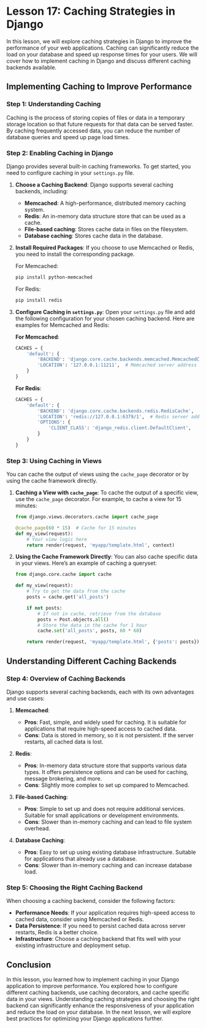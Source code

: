 # Lesson 17: Caching Strategies in Django

In this lesson, we will explore caching strategies in Django to improve the performance of your web applications. Caching can significantly reduce the load on your database and speed up response times for your users. We will cover how to implement caching in Django and discuss different caching backends available.

## Implementing Caching to Improve Performance

### Step 1: Understanding Caching

Caching is the process of storing copies of files or data in a temporary storage location so that future requests for that data can be served faster. By caching frequently accessed data, you can reduce the number of database queries and speed up page load times.

### Step 2: Enabling Caching in Django

Django provides several built-in caching frameworks. To get started, you need to configure caching in your `settings.py` file.

1. **Choose a Caching Backend**: Django supports several caching backends, including:

   - **Memcached**: A high-performance, distributed memory caching system.
   - **Redis**: An in-memory data structure store that can be used as a cache.
   - **File-based caching**: Stores cache data in files on the filesystem.
   - **Database caching**: Stores cache data in the database.

2. **Install Required Packages**: If you choose to use Memcached or Redis, you need to install the corresponding package.

   For Memcached:
   ```bash
   pip install python-memcached
   ```

   For Redis:
   ```bash
   pip install redis
   ```

3. **Configure Caching in `settings.py`**: Open your `settings.py` file and add the following configuration for your chosen caching backend. Here are examples for Memcached and Redis:

   **For Memcached**:
   ```python
   CACHES = {
       'default': {
           'BACKEND': 'django.core.cache.backends.memcached.MemcachedCache',
           'LOCATION': '127.0.0.1:11211',  # Memcached server address
       }
   }
   ```

   **For Redis**:
   ```python
   CACHES = {
       'default': {
           'BACKEND': 'django.core.cache.backends.redis.RedisCache',
           'LOCATION': 'redis://127.0.0.1:6379/1',  # Redis server address
           'OPTIONS': {
               'CLIENT_CLASS': 'django_redis.client.DefaultClient',
           }
       }
   }
   ```

### Step 3: Using Caching in Views

You can cache the output of views using the `cache_page` decorator or by using the cache framework directly.

1. **Caching a View with `cache_page`**: To cache the output of a specific view, use the `cache_page` decorator. For example, to cache a view for 15 minutes:

   ```python
   from django.views.decorators.cache import cache_page

   @cache_page(60 * 15)  # Cache for 15 minutes
   def my_view(request):
       # Your view logic here
       return render(request, 'myapp/template.html', context)
   ```

2. **Using the Cache Framework Directly**: You can also cache specific data in your views. Here’s an example of caching a queryset:

   ```python
   from django.core.cache import cache

   def my_view(request):
       # Try to get the data from the cache
       posts = cache.get('all_posts')

       if not posts:
           # If not in cache, retrieve from the database
           posts = Post.objects.all()
           # Store the data in the cache for 1 hour
           cache.set('all_posts', posts, 60 * 60)

       return render(request, 'myapp/template.html', {'posts': posts})
   ```

## Understanding Different Caching Backends

### Step 4: Overview of Caching Backends

Django supports several caching backends, each with its own advantages and use cases:

1. **Memcached**: 
   - **Pros**: Fast, simple, and widely used for caching. It is suitable for applications that require high-speed access to cached data.
   - **Cons**: Data is stored in memory, so it is not persistent. If the server restarts, all cached data is lost.

2. **Redis**:
   - **Pros**: In-memory data structure store that supports various data types. It offers persistence options and can be used for caching, message brokering, and more.
   - **Cons**: Slightly more complex to set up compared to Memcached.

3. **File-based Caching**:
   - **Pros**: Simple to set up and does not require additional services. Suitable for small applications or development environments.
   - **Cons**: Slower than in-memory caching and can lead to file system overhead.

4. **Database Caching**:
   - **Pros**: Easy to set up using existing database infrastructure. Suitable for applications that already use a database.
   - **Cons**: Slower than in-memory caching and can increase database load.

### Step 5: Choosing the Right Caching Backend

When choosing a caching backend, consider the following factors:

- **Performance Needs**: If your application requires high-speed access to cached data, consider using Memcached or Redis.
- **Data Persistence**: If you need to persist cached data across server restarts, Redis is a better choice.
- **Infrastructure**: Choose a caching backend that fits well with your existing infrastructure and deployment setup.

## Conclusion

In this lesson, you learned how to implement caching in your Django application to improve performance. You explored how to configure different caching backends, use caching decorators, and cache specific data in your views. Understanding caching strategies and choosing the right backend can significantly enhance the responsiveness of your application and reduce the load on your database. In the next lesson, we will explore best practices for optimizing your Django applications further.